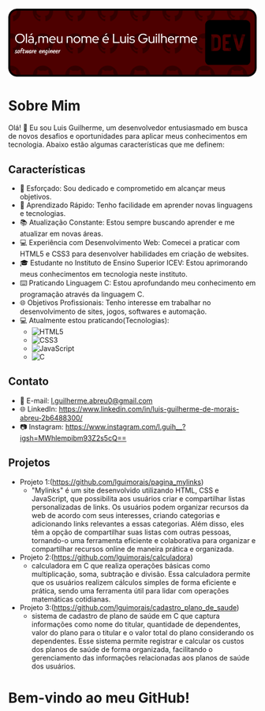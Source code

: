 ![Header](./github-header-image.png)
# Sobre Mim
Olá! 👋 Eu sou Luis Guilherme, um desenvolvedor entusiasmado em busca de novos desafios e oportunidades para aplicar meus conhecimentos em tecnologia. Abaixo estão algumas características que me definem:

## Características
- 💪 Esforçado: Sou dedicado e comprometido em alcançar meus objetivos.
- 🚀 Aprendizado Rápido: Tenho facilidade em aprender novas linguagens e tecnologias.
- 📚 Atualização Constante: Estou sempre buscando aprender e me atualizar em novas áreas.
- 💻 Experiência com Desenvolvimento Web: Comecei a praticar com HTML5 e CSS3 para desenvolver habilidades em criação de websites.
- 🎓 Estudante no Instituto de Ensino Superior ICEV: Estou aprimorando meus conhecimentos em tecnologia neste instituto.
- ⌨️ Praticando Linguagem C: Estou aprofundando meu conhecimento em programação através da linguagem C.
- 🌐 Objetivos Profissionais: Tenho interesse em trabalhar no desenvolvimento de sites, jogos, softwares e automação.
- 💻 Atualmente estou praticando(Tecnologias):
  - ![HTML5](https://img.shields.io/badge/-HTML5-E34F26?style=flat-square&logo=html5&logoColor=white)
  - ![CSS3](https://img.shields.io/badge/-CSS3-1572B6?style=flat-square&logo=css3&logoColor=white)
  - ![JavaScript](https://img.shields.io/badge/-JavaScript-F7DF1E?style=flat-square&logo=javascript&logoColor=black)
  - ![C](https://img.shields.io/badge/-C-00599C?style=flat-square&logo=c&logoColor=white)
## Contato
 - 📧 E-mail: l.guilherme.abreu0@gmail.com
 - 🌐 LinkedIn: https://www.linkedin.com/in/luis-guilherme-de-morais-abreu-2b6488300/
 - 📷 Instagram: https://www.instagram.com/l.guih__?igsh=MWhlempibm93Z2s5cQ==
## Projetos
- Projeto 1:(https://github.com/lguimorais/pagina_mylinks)
  - "Mylinks" é um site desenvolvido utilizando HTML, CSS e JavaScript, que possibilita aos usuários criar e compartilhar listas personalizadas de links. Os usuários podem organizar recursos da web de acordo com seus interesses, criando categorias e adicionando links relevantes a essas categorias. Além disso, eles têm a opção de compartilhar suas listas com outras pessoas, tornando-o uma ferramenta eficiente e colaborativa para organizar e compartilhar recursos online de maneira prática e organizada.
- Projeto 2:(https://github.com/lguimorais/calculadora)
  - calculadora em C que realiza operações básicas como multiplicação, soma, subtração e divisão. Essa calculadora permite que os usuários realizem cálculos simples de forma eficiente e prática, sendo uma ferramenta útil para lidar com operações matemáticas cotidianas.
- Projeto 3:(https://github.com/lguimorais/cadastro_plano_de_saude)
  - sistema de cadastro de plano de saúde em C que captura informações como nome do titular, quantidade de dependentes, valor do plano para o titular e o valor total do plano considerando os dependentes. Esse sistema permite registrar e calcular os custos dos planos de saúde de forma organizada, facilitando o gerenciamento das informações relacionadas aos planos de saúde dos usuários.

# Bem-vindo ao meu GitHub!

